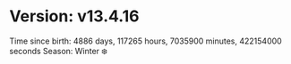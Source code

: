 # Version: v13.4.16
Time since birth: 4886 days, 117265 hours, 7035900 minutes, 422154000 seconds
Season: Winter ❄️
